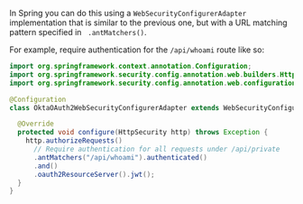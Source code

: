 In Spring you can do this using a `WebSecurityConfigurerAdapter` implementation that is similar to the previous one, but with a URL matching pattern specified in ` .antMatchers()`.

For example, require authentication for the `/api/whoami` route like so:

```java
import org.springframework.context.annotation.Configuration;
import org.springframework.security.config.annotation.web.builders.HttpSecurity;
import org.springframework.security.config.annotation.web.configuration.WebSecurityConfigurerAdapter;

@Configuration
class OktaOAuth2WebSecurityConfigurerAdapter extends WebSecurityConfigurerAdapter {

  @Override
  protected void configure(HttpSecurity http) throws Exception {
    http.authorizeRequests()
      // Require authentication for all requests under /api/private
      .antMatchers("/api/whoami").authenticated()
      .and()
      .oauth2ResourceServer().jwt();
  }
}
```
